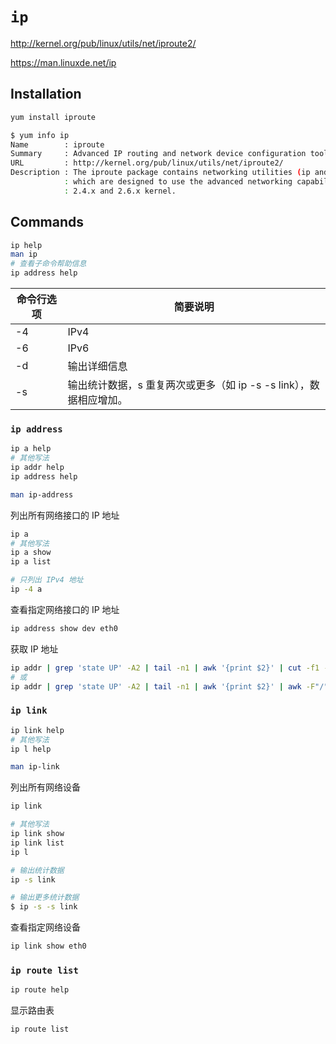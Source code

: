 # `ip`

<http://kernel.org/pub/linux/utils/net/iproute2/>

<https://man.linuxde.net/ip>

## Installation

```bash
yum install iproute
```

```bash
$ yum info ip
Name        : iproute
Summary     : Advanced IP routing and network device configuration tools
URL         : http://kernel.org/pub/linux/utils/net/iproute2/
Description : The iproute package contains networking utilities (ip and rtmon, for example)
            : which are designed to use the advanced networking capabilities of the Linux
            : 2.4.x and 2.6.x kernel.
```

## Commands

```bash
ip help
man ip
# 查看子命令帮助信息
ip address help
```

命令行选项 | 简要说明
---|---
-4 | IPv4
-6 | IPv6
-d | 输出详细信息
-s | 输出统计数据，s 重复两次或更多（如 ip -s -s link），数据相应增加。

### `ip address`

```bash
ip a help
# 其他写法
ip addr help
ip address help

man ip-address
```

列出所有网络接口的 IP 地址

```bash
ip a
# 其他写法
ip a show
ip a list

# 只列出 IPv4 地址
ip -4 a
```

查看指定网络接口的 IP 地址

```bash
ip address show dev eth0
```

获取 IP 地址

```bash
ip addr | grep 'state UP' -A2 | tail -n1 | awk '{print $2}' | cut -f1 -d '/'
# 或
ip addr | grep 'state UP' -A2 | tail -n1 | awk '{print $2}' | awk -F"/" '{print $1}'
```

### `ip link`

```bash
ip link help
# 其他写法
ip l help

man ip-link
```

列出所有网络设备

```bash
ip link

# 其他写法
ip link show
ip link list
ip l

# 输出统计数据
ip -s link

# 输出更多统计数据
$ ip -s -s link
```

查看指定网络设备

```bash
ip link show eth0
```

### `ip route list`

```bash
ip route help
```

显示路由表

```bash
ip route list
```

